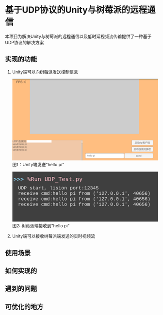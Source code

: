# 基于UDP协议的Unity与树莓派的远程通信

本项目为解决Unity与树莓派的远程通信以及低时延视频流传输提供了一种基于UDP协议的解决方案

## 实现的功能

1. Unity端可以向树莓派发送控制信息

    ![pic1](image/README/pic1.png)
    图1：Unity端发送"hello pi"

    ![pic2](image/README//pic2.png)
    图2: 树莓派端接收到"hello pi"

2. Unity端可以接收树莓派端发送的实时视频流



## 使用场景

## 如何实现的

## 遇到的问题

## 可优化的地方
